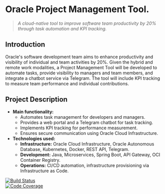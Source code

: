 # **Oracle Project Management Tool.**  
> *A cloud-native tool to improve software team productivity by 20% through task automation and KPI tracking.*

## **Introduction**  
Oracle's software development team aims to enhance productivity and visibility of individual and team activities by 20%. Given the hybrid and remote work modalities, a Project Management Tool will be developed to automate tasks, provide visibility to managers and team members, and integrate a chatbot service via Telegram. The tool will include KPI tracking to measure team performance and individual contributions.

## **Project Description**  
- **Main functionality:**  
  - Automates task management for developers and managers.  
  - Provides a web portal and a Telegram chatbot for task tracking.  
  - Implements KPI tracking for performance measurement.  
  - Ensures secure communication using Oracle Cloud Infrastructure.  
- **Technologies used:**  
  - **Infrastructure:** Oracle Cloud Infrastructure, Oracle Autonomous Database, Kubernetes, Docker, REST API, Telegram.  
  - **Development:** Java, Microservices, Spring Boot, API Gateway, OCI Container Registry.  
  - **Operations:** CI/CD automation, infrastructure provisioning via Infrastructure as Code.  

[![Build Status](https://img.shields.io/badge/status-active-brightgreen)](#)  
[![Code Coverage](https://img.shields.io/badge/coverage-5%25-yellowgreen)](#)  
